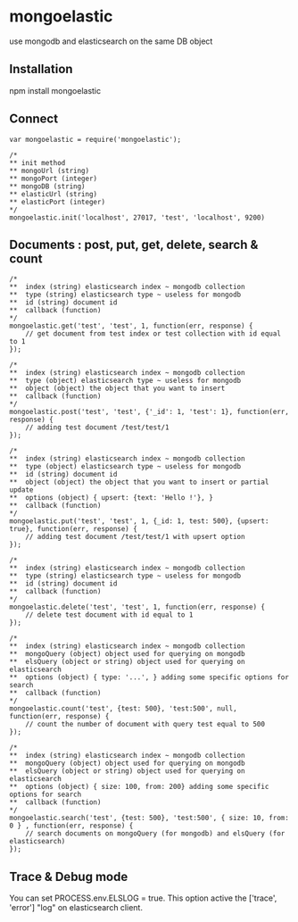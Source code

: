# mongoelastic
use mongodb and elasticsearch on the same DB object

## Installation
npm install mongoelastic


## Connect
    
    var mongoelastic = require('mongoelastic');

    /*
    ** init method
    ** mongoUrl (string)
    ** mongoPort (integer)
    ** mongoDB (string)
    ** elasticUrl (string)
    ** elasticPort (integer)
    */
	mongoelastic.init('localhost', 27017, 'test', 'localhost', 9200)

## Documents : post, put, get, delete, search & count

	/*
	**  index (string) elasticsearch index ~ mongodb collection
	**  type (string) elasticsearch type ~ useless for mongodb
	**  id (string) document id
	**  callback (function)
	*/
	mongoelastic.get('test', 'test', 1, function(err, response) {
		// get document from test index or test collection with id equal to 1
	});

	/*
	**  index (string) elasticsearch index ~ mongodb collection
	**  type (object) elasticsearch type ~ useless for mongodb
	**  object (object) the object that you want to insert 
	**  callback (function)
	*/
	mongoelastic.post('test', 'test', {'_id': 1, 'test': 1}, function(err, response) {
		// adding test document /test/test/1
	});

	/*
	**  index (string) elasticsearch index ~ mongodb collection
	**  type (object) elasticsearch type ~ useless for mongodb
	**  id (string) document id
	**  object (object) the object that you want to insert or partial update
	**  options (object) { upsert: {text: 'Hello !'}, }
	**  callback (function)
	*/
	mongoelastic.put('test', 'test', 1, {_id: 1, test: 500}, {upsert: true}, function(err, response) {
		// adding test document /test/test/1 with upsert option
	});

	/*
	**  index (string) elasticsearch index ~ mongodb collection
	**  type (string) elasticsearch type ~ useless for mongodb
	**  id (string) document id
	**  callback (function)
	*/
	mongoelastic.delete('test', 'test', 1, function(err, response) {
		// delete test document with id equal to 1
	});

	/*
	**  index (string) elasticsearch index ~ mongodb collection
	**  mongoQuery (object) object used for querying on mongodb
	** 	elsQuery (object or string) object used for querying on elasticsearch
	**  options (object) { type: '...', } adding some specific options for search
	**  callback (function)
	*/
	mongoelastic.count('test', {test: 500}, 'test:500', null, function(err, response) {
		// count the number of document with query test equal to 500
	});

	/*
	**  index (string) elasticsearch index ~ mongodb collection
	**  mongoQuery (object) object used for querying on mongodb
	** 	elsQuery (object or string) object used for querying on elasticsearch
	**  options (object) { size: 100, from: 200} adding some specific options for search
	**  callback (function)
	*/
	mongoelastic.search('test', {test: 500}, 'test:500', { size: 10, from: 0 } , function(err, response) {
		// search documents on mongoQuery (for mongodb) and elsQuery (for elasticsearch)
	});
  
## Trace & Debug mode
  You can set PROCESS.env.ELSLOG = true. This option active the ['trace', 'error'] "log" on elasticsearch client.
